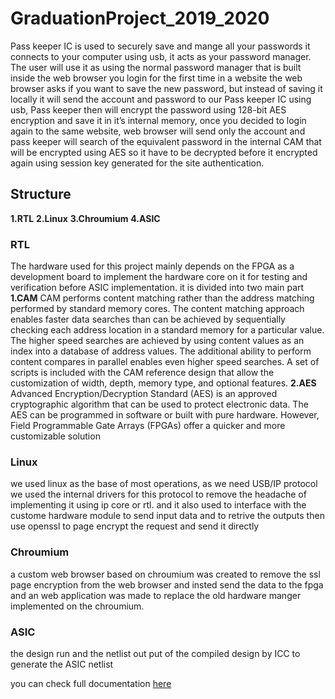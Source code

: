 # GraduationProject_2019_2020
Pass keeper IC is used to securely save and mange all your passwords it connects to your computer using usb, it acts as your password manager. The user will use it as using the normal password manager that is built inside the web browser you login for the first time in a website the web browser asks if you want to save the new password, but instead of saving it locally it will send the account and password to our Pass keeper IC using usb, Pass keeper then will encrypt the password using 128-bit AES encryption and save it in it’s internal memory,  once you decided to login again to the same website, web browser will send only the account and pass keeper will search of the equivalent password in the internal CAM that will be encrypted using AES so it have to be decrypted before it encrypted again using session key generated for the site authentication.
## Structure 
**1.RTL**
**2.Linux**
**3.Chroumium**
**4.ASIC**

### RTL
The hardware used for this project mainly depends on the FPGA as a development board to implement the hardware core on it for testing and verification before ASIC implementation.
it is divided into two main part 
**1.CAM**
  CAM performs content matching rather than the address matching performed by standard memory cores. The content matching approach enables faster data searches than can be achieved by sequentially checking each address location in a standard memory for a particular value. The higher speed searches are achieved by using content values as an index into a database of address values. The additional ability to perform content compares in parallel enables even higher speed searches. A set of scripts is included with the CAM reference design that allow the customization of width, depth, memory type, and optional features.
**2.AES**
Advanced Encryption/Decryption Standard (AES)  is an approved cryptographic algorithm that can be used to protect electronic data. The AES can be programmed in software or built with pure hardware. However, Field Programmable Gate Arrays (FPGAs) offer a quicker and more customizable solution 

### Linux
we used linux as the base of most operations, as we need USB/IP protocol we used the internal drivers for this protocol to remove the headache of implementing it using ip core or rtl.
and it also used to interface with the custome hardware module to send input data and to retrive the outputs then use openssl to page encrypt the request and send it directly

### Chroumium
a custom web browser based on chroumium was created to remove the ssl page encryption from the web browser and insted send the data to the fpga and an web application was made to replace the old hardware manger implemented on the chroumium.

### ASIC
the design run and the netlist out put of the compiled design by ICC to generate the ASIC netlist

you can check full documentation [here](https://docs.google.com/document/d/1N3bH1BNMT8D9PLzdRzl_fX-cvAPWpY2PHtI4gaxJHfg/edit?usp=sharing)




